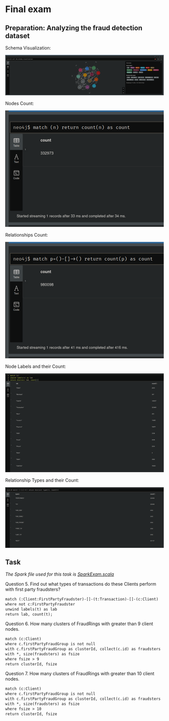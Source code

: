 
# Final exam

## Preparation: Analyzing the fraud detection dataset

Schema Visualization:

![Visualisation](./resources/images/preparation/visu.png)

Nodes Count:

![Node count](./resources/images/preparation/node_count.png)

Relationships Count:

![Relationship count](./resources/images/preparation/rel_count.png)

Node Labels and their Count:

![Node labels](./resources/images/preparation/node_labels.png)

Relationship Types and their Count:

![Relationship types](./resources/images/preparation/rel_types.png)

## Task

*The Spark file used for this task is [SparkExam.scala](../spark/Spark/src/main/scala/SparkExam.scala)*

Question 5. Find out what types of transactions do these Clients perform with first party fraudsters?
```cypher
match (:Client:FirstPartyFraudster)-[]-(t:Transaction)-[]-(c:Client)
where not c:FirstPartyFraudster
unwind labels(t) as lab
return lab, count(t);
```

Question 6. How many clusters of FraudRings with greater than 9 client nodes.
```cypher
match (c:Client)
where c.firstPartyFraudGroup is not null
with c.firstPartyFraudGroup as clusterId, collect(c.id) as fraudsters
with *, size(fraudsters) as fsize
where fsize > 9
return clusterId, fsize
```

Question 7. How many clusters of FraudRings with greater than 10 client nodes.
```cypher
match (c:Client)
where c.firstPartyFraudGroup is not null
with c.firstPartyFraudGroup as clusterId, collect(c.id) as fraudsters
with *, size(fraudsters) as fsize
where fsize > 10
return clusterId, fsize
```
